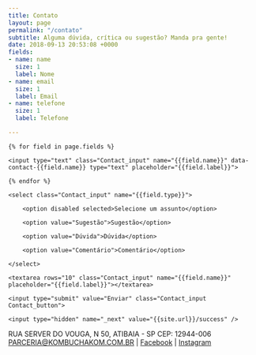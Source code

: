 ```yaml
---
title: Contato
layout: page
permalink: "/contato"
subtitle: Alguma dúvida, crítica ou sugestão? Manda pra gente!
date: 2018-09-13 20:53:08 +0000
fields:
- name: name
  size: 1
  label: Nome
- name: email
  size: 1
  label: Email
- name: telefone
  size: 1
  label: Telefone

---
```

<form action="email_contato.php" name="contact_form" method="POST" class="Contact" data-fade-fast>

	{% for field in page.fields %}

	<input type="text" class="Contact_input" name="{{field.name}}" data-contact-{{field.name}} type="text" placeholder="{{field.label}}">

	{% endfor %}

	<select class="Contact_input" name="{{field.type}}">

		<option disabled selected>Selecione um assunto</option>

		<option value="Sugestão">Sugestão</option>

		<option value="Dúvida">Dúvida</option>

		<option value="Comentário">Comentário</option>

	</select>

	<textarea rows="10" class="Contact_input" name="{{field.name}}" placeholder="{{field.label}}"></textarea>

	<input type="submit" value="Enviar" class="Contact_input Contact_button">

	<input type="hidden" name="_next" value="{{site.url}}/success" />

</form>

<footer class="Footer">
	<div class="Footer_content">
		RUA SERVER DO VOUGA, N 50, ATIBAIA - SP CEP: 12944-006 <a href="mailto:parceria@kombuchakom.com.br">PARCERIA@KOMBUCHAKOM.COM.BR</a> | <a href="https://www.facebook.com/kombuchaKom/" target="_blank"><i class="fab fa-facebook"></i> Facebook</a> | <a href="https://www.instagram.com/kombuchakom" target="_blank"><i class="fab fa-instagram"></i> Instagram</a>
	</div>
</footer>